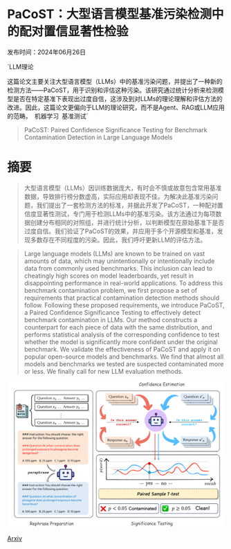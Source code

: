 # PaCoST：大型语言模型基准污染检测中的配对置信显著性检验

发布时间：2024年06月26日

`LLM理论

这篇论文主要关注大型语言模型（LLMs）中的基准污染问题，并提出了一种新的检测方法——PaCoST，用于识别和评估这种污染。该研究通过统计分析来检测模型是否在特定基准下表现出过度自信，这涉及到对LLMs的理论理解和评估方法的改进。因此，这篇论文更偏向于LLM的理论研究，而不是Agent、RAG或LLM应用的范畴。` `机器学习` `基准测试`

> PaCoST: Paired Confidence Significance Testing for Benchmark Contamination Detection in Large Language Models

# 摘要

> 大型语言模型（LLMs）因训练数据庞大，有时会不慎或故意包含常用基准数据，导致排行榜分数虚高，实际应用却表现不佳。为解决此基准污染问题，我们提出了一套检测方法的标准，并据此开发了PaCoST，一种配对置信度显著性测试，专门用于检测LLMs中的基准污染。该方法通过为每项数据创建分布相同的对照组，并进行统计分析，以判断模型在原始基准下是否过度自信。我们验证了PaCoST的效果，并应用于多个开源模型和基准，发现多数存在不同程度的污染。因此，我们呼吁更新LLM的评估方法。

> Large language models (LLMs) are known to be trained on vast amounts of data, which may unintentionally or intentionally include data from commonly used benchmarks. This inclusion can lead to cheatingly high scores on model leaderboards, yet result in disappointing performance in real-world applications. To address this benchmark contamination problem, we first propose a set of requirements that practical contamination detection methods should follow. Following these proposed requirements, we introduce PaCoST, a Paired Confidence Significance Testing to effectively detect benchmark contamination in LLMs. Our method constructs a counterpart for each piece of data with the same distribution, and performs statistical analysis of the corresponding confidence to test whether the model is significantly more confident under the original benchmark. We validate the effectiveness of PaCoST and apply it on popular open-source models and benchmarks. We find that almost all models and benchmarks we tested are suspected contaminated more or less. We finally call for new LLM evaluation methods.

![PaCoST：大型语言模型基准污染检测中的配对置信显著性检验](../../../paper_images/2406.18326/x1.png)

[Arxiv](https://arxiv.org/abs/2406.18326)